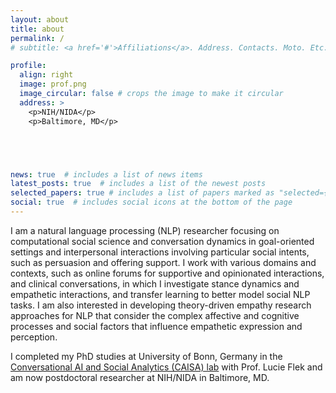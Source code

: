 ```yaml
---
layout: about
title: about
permalink: /
# subtitle: <a href='#'>Affiliations</a>. Address. Contacts. Moto. Etc.

profile:
  align: right
  image: prof.png
  image_circular: false # crops the image to make it circular
  address: >
    <p>NIH/NIDA</p>
    <p>Baltimore, MD</p>





news: true  # includes a list of news items
latest_posts: true  # includes a list of the newest posts
selected_papers: true # includes a list of papers marked as "selected={true}"
social: true  # includes social icons at the bottom of the page
---
```



I am a natural language processing (NLP) researcher focusing on computational social science and conversation dynamics in goal-oriented settings and interpersonal interactions involving particular social intents, such as persuasion and offering support. I work with various domains and contexts, such as online forums for supportive and opinionated interactions, and clinical conversations, in which I investigate stance dynamics and empathetic interactions, and transfer learning to better model social NLP tasks. I am also interested in developing theory-driven empathy research approaches for NLP that consider the complex affective and cognitive processes and social factors that influence empathetic expression and perception. 


I completed my PhD studies at University of Bonn, Germany in the [Conversational AI and Social Analytics (CAISA) lab](https://caisa-lab.github.io/) with Prof. Lucie Flek and am now postdoctoral researcher at NIH/NIDA in Baltimore, MD. 




